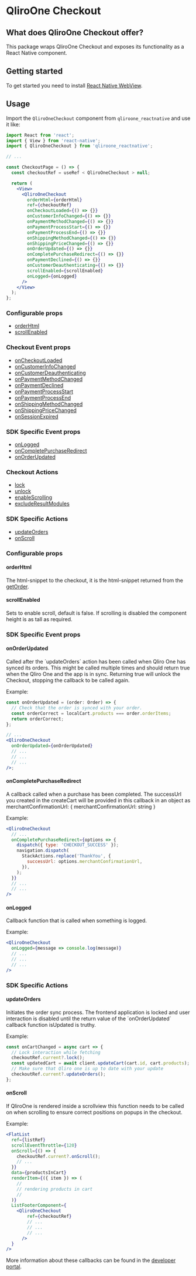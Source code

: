 # QliroOne Checkout

## What does QliroOne Checkout offer?

This package wraps QliroOne Checkout and exposes its functionality as a React Native component.

## Getting started

To get started you need to install [React Native WebView](https://github.com/react-native-webview/react-native-webview).

## Usage

Import the `QliroOneCheckout` component from `qliroone_reactnative` and use it like:

```jsx
import React from 'react';
import { View } from 'react-native';
import { QliroOneCheckout } from 'qliroone_reactnative';

// ...

const CheckoutPage = () => {
  const checkoutRef = useRef < QliroOneCheckout > null;

  return (
    <View>
      <QliroOneCheckout
        orderHtml={orderHtml}
        ref={checkoutRef}
        onCheckoutLoaded={() => {}}
        onCustomerInfoChanged={() => {}}
        onPaymentMethodChanged={() => {}}
        onPaymentProcessStart={() => {}}
        onPaymentProcessEnd={() => {}}
        onShippingMethodChanged={() => {}}
        onShippingPriceChanged={() => {}}
        onOrderUpdated={() => {}}
        onCompletePurchaseRedirect={() => {}}
        onPaymentDeclined={() => {}}
        onCustomerDeauthenticating={() => {}}
        scrollEnabled={scrollEnabled}
        onLogged={onLogged}
      />
    </View>
  );
};
```

### Configurable props

- [orderHtml](#orderHtml)
- [scrollEnabled](#scrollEnabled)

### Checkout Event props

- [onCheckoutLoaded](<https://developers.qliro.com/docs/qliro-one/frontend-features/listeners#oncheckoutloaded()>)
- [onCustomerInfoChanged](<https://developers.qliro.com/docs/qliro-one/frontend-features/listeners#oncustomerinfochanged()>)
- [onCustomerDeauthenticating](<https://developers.qliro.com/docs/qliro-one/frontend-features/listeners#oncustomerdeauthenticating()>)
- [onPaymentMethodChanged](<https://developers.qliro.com/docs/qliro-one/frontend-features/listeners#onpaymentmethodchanged()>)
- [onPaymentDeclined](<https://developers.qliro.com/docs/qliro-one/frontend-features/listeners#onpaymentdeclined()>)
- [onPaymentProcessStart](<https://developers.qliro.com/docs/qliro-one/frontend-features/listeners#onpaymentprocess()>)
- [onPaymentProcessEnd](<https://developers.qliro.com/docs/qliro-one/frontend-features/listeners#onpaymentprocess()>)
- [onShippingMethodChanged](<https://developers.qliro.com/docs/qliro-one/frontend-features/listeners#onshippingmethodchanged()>)
- [onShippingPriceChanged](<https://developers.qliro.com/docs/qliro-one/frontend-features/listeners#onshippingpricechanged()>)
- [onSessionExpired](<https://developers.qliro.com/docs/qliro-one/frontend-features/listeners#onsessionexpired()>)

### SDK Specific Event props

- [onLogged](#onLogged)
- [onCompletePurchaseRedirect](#onCompletePurchaseRedirect)
- [onOrderUpdated](#onOrderUpdate)

### Checkout Actions

- [lock](https://developers.qliro.com/docs/qliro-one/checkout-features/update-order)
- [unlock](https://developers.qliro.com/docs/qliro-one/checkout-features/update-order)
- [enableScrolling](https://developers.qliro.com/docs/qliro-one/frontend-features/enable-scrolling)
- [excludeResultModules](https://developers.qliro.com/docs/qliro-one/customization/thank-you-page-customize#how-to)

### SDK Specific Actions

- [updateOrders](https://developers.qliro.com/docs/qliro-one/checkout-features/update-order)
- [onScroll](#onScroll)

### Configurable props

#### orderHtml

The html-snippet to the checkout, it is the html-snippet returned from the [getOrder](https://developers.qliro.com/docs/qliro-one/get-started/load-checkout#get-order).

#### scrollEnabled

Sets to enable scroll, default is false. If scrolling is disabled the component height is as tall as required.

### SDK Specific Event props

#### onOrderUpdated

Called after the ´updateOrders´ action has been called when Qliro One has synced its orders.
This might be called multiple times and should return true when the Qliro One and the app is in sync.
Returning true will unlock the Checkout, stopping the callback to be called again.

Example:

```jsx
const onOrderUpdated = (order: Order) => {
  // Check that the order is synced with your order.
  const orderCorrect = localCart.products === order.orderItems;
  return orderCorrect;
};

// ...
<QliroOneCheckout
  onOrderUpdated={onOrderUpdated}
  // ...
  // ...
  // ...
/>;
```

#### onCompletePurchaseRedirect

A callback called when a purchase has been completed. The successUrl you created in the createCart will be provided in this callback in
an object as merchantConfirmationUrl: { merchantConfirmationUrl: string }

Example:

```jsx
<QliroOneCheckout
  // ...
  onCompletePurchaseRedirect={options => {
    dispatch({ type: 'CHECKOUT_SUCCESS' });
    navigation.dispatch(
      StackActions.replace('ThankYou', {
        successUrl: options.merchantConfirmationUrl,
      }),
    );
  }}
  // ...
  // ...
/>
```

#### onLogged

Callback function that is called when something is logged.

Example:

```jsx
<QliroOneCheckout
  onLogged={message => console.log(message)}
  // ...
  // ...
  // ...
/>
```

### SDK Specific Actions

#### updateOrders

Initiates the order sync process. The frontend application is locked and user interaction is disabled until
the return value of the ´onOrderUpdated´ callback function isUpdated is truthy.

Example:

```jsx
const onCartChanged = async cart => {
  // Lock interaction while fetching
  checkoutRef.current?.lock();
  const updatedCart = await client.updateCart(cart.id, cart.products);
  // Make sure that Qliro one is up to date with your update
  checkoutRef.current?.updateOrders();
};
```

#### onScroll

If QliroOne is rendered inside a scrollview this function needs to be called on when scrolling to ensure correct positions on popups in the checkout.

Example:

```jsx
<FlatList
  ref={listRef}
  scrollEventThrottle={120}
  onScroll={() => {
    checkoutRef.current?.onScroll();
    // ...
  }}
  data={productsInCart}
  renderItem={({ item }) => (
    //
    // rendering products in cart
    //
  )}
  ListFooterComponent={
    <QliroOneCheckout
        ref={checkoutRef}
        // ...
        // ...
        // ...
      />
  }
/>
```

More information about these callbacks can be found in the [developer portal](https://developers.qliro.com/docs/qliro-one).
